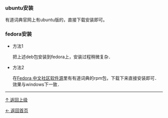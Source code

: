 


### ubuntu安装

有道词典官网上有ubuntu版的，直接下载安装即可。

### fedora安装

+ 方法1

  把上述deb包安装到fedora上，安装过程稍微复杂．

+ 方法2

   在[Fedora 中文社区软件源](http://repo.fdzh.org/#)里有有道词典的rpm包，下载下来直接安装即可．效果与windows下一致．

----
[↑ 返回上级](https://github.com/asin929/linux-software/blob/master/Science-Education/Science-Education.md)

[← 返回首页](https://github.com/asin929/linux-software)
